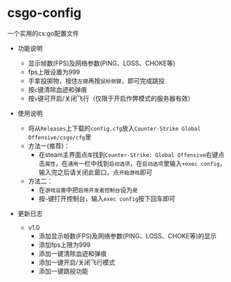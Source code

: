# csgo-config

一个实用的cs:go配置文件

- 功能说明
  - 显示帧数(FPS)及网络参数(PING、LOSS、CHOKE等)
  - fps上限设置为999
  - 手拿投掷物，按住`左键`再按`鼠标侧键`，即可完成跳投
  - 按`c`键清除血迹和弹痕
  - 按`v`键可开启/关闭飞行（仅限于开启作弊模式的服务器有效）

- 使用说明
  - 将从`Releases`上下载的`config.cfg`放入`Counter-Strike Global Offensive/csgo/cfg`里
  - 方法一(推荐)：
    - 在steam主界面点`库`找到`Counter-Strike: Global Offensive`右键点击`属性`，在`通用`一栏中找到`启动选项`，在`启动选项`里输入`+exec config`，输入完之后请关闭此窗口，点`开始游戏`即可
  - 方法二：
    - 在`游戏设置`中把`启用开发者控制台`设为`是`
    - 按`~`键打开控制台，输入`exec config`按下回车即可
- 更新日志
  - v1.0
    - 添加显示帧数(FPS)及网络参数(PING、LOSS、CHOKE等)的显示
    - 添加fps上限为999
    - 添加一键清除血迹和弹痕
    - 添加一键开启/关闭飞行模式
    - 添加一键跳投功能
